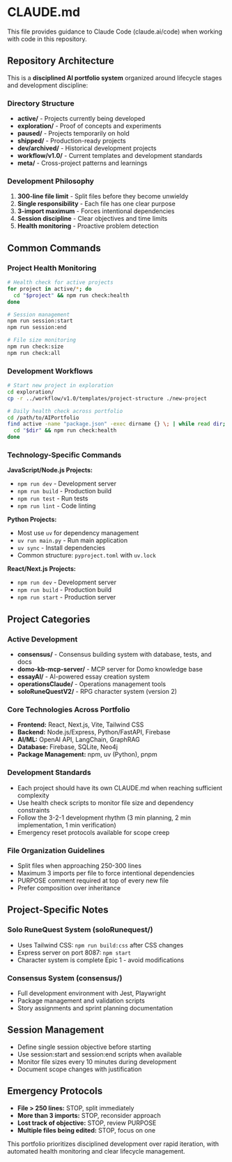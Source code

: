 # CLAUDE.md

This file provides guidance to Claude Code (claude.ai/code) when working with code in this repository.

## Repository Architecture

This is a **disciplined AI portfolio system** organized around lifecycle stages and development discipline:

### Directory Structure
- **active/** - Projects currently being developed
- **exploration/** - Proof of concepts and experiments  
- **paused/** - Projects temporarily on hold
- **shipped/** - Production-ready projects
- **dev/archived/** - Historical development projects
- **workflow/v1.0/** - Current templates and development standards
- **meta/** - Cross-project patterns and learnings

### Development Philosophy
1. **300-line file limit** - Split files before they become unwieldy
2. **Single responsibility** - Each file has one clear purpose
3. **3-import maximum** - Forces intentional dependencies
4. **Session discipline** - Clear objectives and time limits
5. **Health monitoring** - Proactive problem detection

## Common Commands

### Project Health Monitoring
```bash
# Health check for active projects
for project in active/*; do
  cd "$project" && npm run check:health
done

# Session management
npm run session:start
npm run session:end

# File size monitoring
npm run check:size
npm run check:all
```

### Development Workflows
```bash
# Start new project in exploration
cd exploration/
cp -r ../workflow/v1.0/templates/project-structure ./new-project

# Daily health check across portfolio
cd /path/to/AIPortfolio
find active -name "package.json" -exec dirname {} \; | while read dir; do
  cd "$dir" && npm run check:health
done
```

### Technology-Specific Commands

**JavaScript/Node.js Projects:**
- `npm run dev` - Development server
- `npm run build` - Production build
- `npm run test` - Run tests
- `npm run lint` - Code linting

**Python Projects:**
- Most use `uv` for dependency management
- `uv run main.py` - Run main application
- `uv sync` - Install dependencies
- Common structure: `pyproject.toml` with `uv.lock`

**React/Next.js Projects:**
- `npm run dev` - Development server
- `npm run build` - Production build
- `npm run start` - Production server

## Project Categories

### Active Development
- **consensus/** - Consensus building system with database, tests, and docs
- **domo-kb-mcp-server/** - MCP server for Domo knowledge base
- **essayAI/** - AI-powered essay creation system
- **operationsClaude/** - Operations management tools
- **soloRuneQuestV2/** - RPG character system (version 2)

### Core Technologies Across Portfolio
- **Frontend:** React, Next.js, Vite, Tailwind CSS
- **Backend:** Node.js/Express, Python/FastAPI, Firebase
- **AI/ML:** OpenAI API, LangChain, GraphRAG
- **Database:** Firebase, SQLite, Neo4j
- **Package Management:** npm, uv (Python), pnpm

### Development Standards
- Each project should have its own CLAUDE.md when reaching sufficient complexity
- Use health check scripts to monitor file size and dependency constraints
- Follow the 3-2-1 development rhythm (3 min planning, 2 min implementation, 1 min verification)
- Emergency reset protocols available for scope creep

### File Organization Guidelines
- Split files when approaching 250-300 lines
- Maximum 3 imports per file to force intentional dependencies
- PURPOSE comment required at top of every new file
- Prefer composition over inheritance

## Project-Specific Notes

### Solo RuneQuest System (soloRunequest/)
- Uses Tailwind CSS: `npm run build:css` after CSS changes
- Express server on port 8087: `npm start`
- Character system is complete Epic 1 - avoid modifications

### Consensus System (consensus/)
- Full development environment with Jest, Playwright
- Package management and validation scripts
- Story assignments and sprint planning documentation

## Session Management
- Define single session objective before starting
- Use session:start and session:end scripts when available
- Monitor file sizes every 10 minutes during development
- Document scope changes with justification

## Emergency Protocols
- **File > 250 lines:** STOP, split immediately
- **More than 3 imports:** STOP, reconsider approach
- **Lost track of objective:** STOP, review PURPOSE
- **Multiple files being edited:** STOP, focus on one

This portfolio prioritizes disciplined development over rapid iteration, with automated health monitoring and clear lifecycle management.